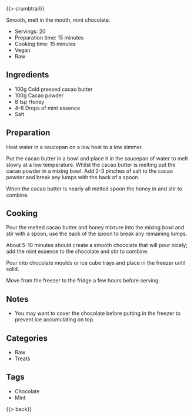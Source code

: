{{> crumbtrail}}

Smooth, melt in the mouth, mint chocolate.

* Servings: 20
* Preparation time: 15 minutes
* Cooking time: 15 minutes
* Vegan
* Raw

## Ingredients

* 100g Cold pressed cacao butter
* 100g Cacao powder
* 8 tsp Honey
* 4-6 Drops of mint essence
* Salt

## Preparation

Heat water in a saucepan on a low heat to a low simmer.

Put the cacao butter in a bowl and place it in the saucepan of water to melt slowly at a low temperature. Whilst the cacao butter is melting put the cacao powder in a mixing bowl. Add 2-3 pinches of salt to the cacao powder and break any lumps with the back of a spoon.

When the cacao butter is nearly all melted spoon the honey in and stir to combine.

## Cooking

Pour the melted cacao butter and honey mixture into the mixing bowl and stir with a spoon, use the back of the spoon to break any remaining lumps.

About 5-10 minutes should create a smooth chocolate that will pour nicely; add the mint essence to the chocolate and stir to combine.

Pour into chocolate moulds or ice cube trays and place in the freezer until solid.

Move from the freezer to the fridge a few hours before serving.

## Notes

* You may want to cover the chocolate before putting in the freezer to prevent ice accumulating on top.

## Categories

* Raw
* Treats

## Tags

* Chocolate
* Mint

{{> back}}
